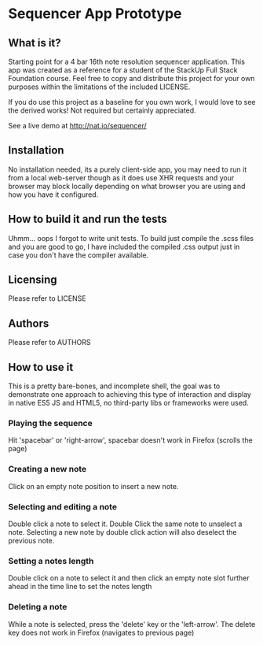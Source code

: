 # Sequencer App Prototype
## What is it?
Starting point for a 4 bar 16th note resolution sequencer
application. This app was created as a reference for a student of the
StackUp Full Stack Foundation course. Feel free to copy and distribute
this project for your own purposes within the limitations of the
included LICENSE.

If you do use this project as a baseline for you own work, I would love
to see the derived works! Not required but certainly appreciated.

See a live demo at http://nat.io/sequencer/

## Installation
No installation needed, its a purely client-side app, you may need to
run it from a local web-server though as it does use XHR requests and
your browser may block locally depending on what browser you are using
and how you have it configured.

## How to build it and run the tests
Uhmm... oops I forgot to write unit tests. To build just compile the
.scss files and you are good to go, I have included the compiled .css
output just in case you don't have the compiler available.

## Licensing
Please refer to LICENSE

## Authors
Please refer to AUTHORS

## How to use it
This is a pretty bare-bones, and incomplete shell, the goal was to
demonstrate one approach to achieving this type of interaction and
display in native ES5 JS and HTML5, no third-party libs or frameworks
were used.

### Playing the sequence
Hit 'spacebar' or 'right-arrow', spacebar doesn't work in Firefox (scrolls
the page)

### Creating a new note

Click on an empty note position to insert a new note.

### Selecting and editing a note

Double click a note to select it. Double Click the same note to unselect
a note. Selecting a new note by double click action will also deselect
the previous note.

### Setting a notes length

Double click on a note to select it and then click an empty note slot
further ahead in the time line to set the notes length

### Deleting a note

While a note is selected, press the 'delete' key or the 'left-arrow'. The
delete key does not work in Firefox (navigates to previous page)